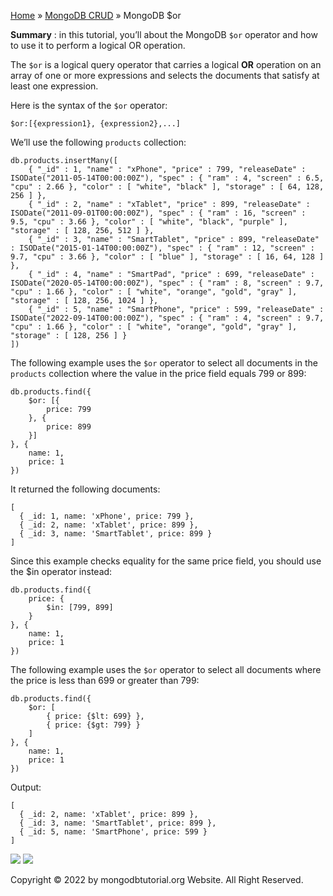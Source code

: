 

[Home](https://www.mongodbtutorial.org/) » [MongoDB
CRUD](https://www.mongodbtutorial.org/mongodb-crud/) » MongoDB $or



 **Summary** : in this tutorial, you’ll about the MongoDB `$or` operator and
how to use it to perform a logical OR operation.



The `$or` is a logical query operator that carries a logical **OR** operation
on an array of one or more expressions and selects the documents that satisfy
at least one expression.



Here is the syntax of the `$or` operator:


    
    
    $or:[{expression1}, {expression2},...]



We’ll use the following `products` collection:


    
    
    db.products.insertMany([
    	{ "_id" : 1, "name" : "xPhone", "price" : 799, "releaseDate" : ISODate("2011-05-14T00:00:00Z"), "spec" : { "ram" : 4, "screen" : 6.5, "cpu" : 2.66 }, "color" : [ "white", "black" ], "storage" : [ 64, 128, 256 ] },
    	{ "_id" : 2, "name" : "xTablet", "price" : 899, "releaseDate" : ISODate("2011-09-01T00:00:00Z"), "spec" : { "ram" : 16, "screen" : 9.5, "cpu" : 3.66 }, "color" : [ "white", "black", "purple" ], "storage" : [ 128, 256, 512 ] },
    	{ "_id" : 3, "name" : "SmartTablet", "price" : 899, "releaseDate" : ISODate("2015-01-14T00:00:00Z"), "spec" : { "ram" : 12, "screen" : 9.7, "cpu" : 3.66 }, "color" : [ "blue" ], "storage" : [ 16, 64, 128 ] },
    	{ "_id" : 4, "name" : "SmartPad", "price" : 699, "releaseDate" : ISODate("2020-05-14T00:00:00Z"), "spec" : { "ram" : 8, "screen" : 9.7, "cpu" : 1.66 }, "color" : [ "white", "orange", "gold", "gray" ], "storage" : [ 128, 256, 1024 ] },
    	{ "_id" : 5, "name" : "SmartPhone", "price" : 599, "releaseDate" : ISODate("2022-09-14T00:00:00Z"), "spec" : { "ram" : 4, "screen" : 9.7, "cpu" : 1.66 }, "color" : [ "white", "orange", "gold", "gray" ], "storage" : [ 128, 256 ] }
    ])



The following example uses the `$or` operator to select all documents in the
`products` collection where the value in the price field equals 799 or 899:


    
    
    db.products.find({
        $or: [{
            price: 799
        }, {
            price: 899
        }]
    }, {
        name: 1,
        price: 1
    })



It returned the following documents:


    
    
    [
      { _id: 1, name: 'xPhone', price: 799 },
      { _id: 2, name: 'xTablet', price: 899 },
      { _id: 3, name: 'SmartTablet', price: 899 }
    ]



Since this example checks equality for the same price field, you should use
the $in operator instead:


    
    
    db.products.find({
        price: {
            $in: [799, 899]
        }
    }, {
        name: 1,
        price: 1
    })



The following example uses the `$or` operator to select all documents where
the price is less than 699 or greater than 799:


    
    
    db.products.find({
        $or: [
            { price: {$lt: 699} },
            { price: {$gt: 799} }
        ]
    }, {
        name: 1,
        price: 1
    })



Output:


    
    
    [
      { _id: 2, name: 'xTablet', price: 899 },
      { _id: 3, name: 'SmartTablet', price: 899 },
      { _id: 5, name: 'SmartPhone', price: 599 }
    ]

![](https://www.mongodbtutorial.org/wp-content/themes/evolution/img/left.svg)
![](https://www.mongodbtutorial.org/wp-content/themes/evolution/img/right.svg)


Copyright © 2022 by mongodbtutorial.org Website. All Right Reserved.

